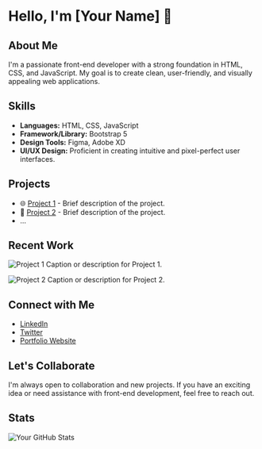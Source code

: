 # Hello, I'm [Your Name] 👋

## About Me
I'm a passionate front-end developer with a strong foundation in HTML, CSS, and JavaScript. My goal is to create clean, user-friendly, and visually appealing web applications.

## Skills
- **Languages:** HTML, CSS, JavaScript
- **Framework/Library:** Bootstrap 5
- **Design Tools:** Figma, Adobe XD
- **UI/UX Design:** Proficient in creating intuitive and pixel-perfect user interfaces.

## Projects
- 🌐 [Project 1](link-to-project1) - Brief description of the project.
- 🚀 [Project 2](link-to-project2) - Brief description of the project.
- ...

## Recent Work
![Project 1](project1-screenshot.jpg)
Caption or description for Project 1.

![Project 2](project2-screenshot.jpg)
Caption or description for Project 2.

## Connect with Me
- [LinkedIn](your-linkedin-profile)
- [Twitter](your-twitter-profile)
- [Portfolio Website](your-portfolio-website)

## Let's Collaborate
I'm always open to collaboration and new projects. If you have an exciting idea or need assistance with front-end development, feel free to reach out.

## Stats
![Your GitHub Stats](https://github-readme-stats.vercel.app/api?username=your-username&show_icons=true&count_private=true)

<!-- Feel free to add any other sections or customize it according to your preferences -->
